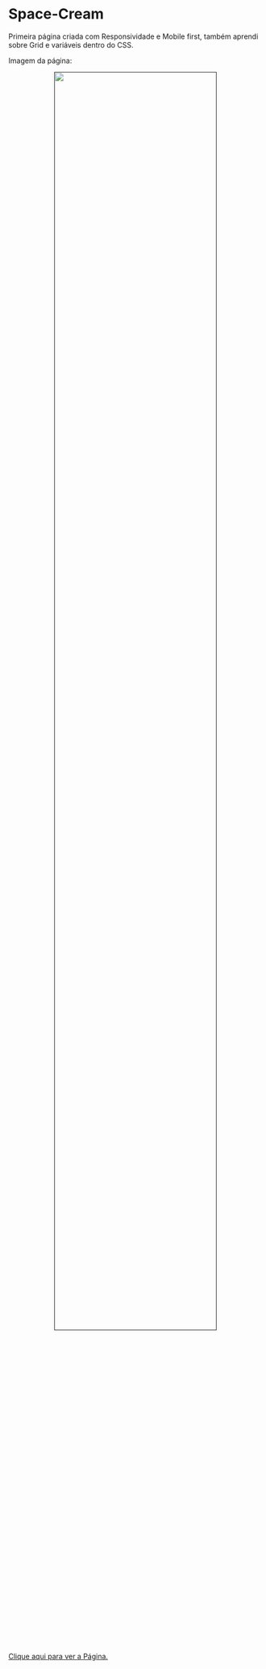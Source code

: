 # Space-Cream
Primeira página criada com Responsividade e Mobile first, também aprendi sobre Grid e variáveis dentro do CSS.

Imagem da página:

<div  align="center">         
  <a href="" alt="página com tipos de sorvete para seleção">
    <img width="80%" height="80%" src="https://user-images.githubusercontent.com/107257951/194401283-b29aecd1-d096-4dd2-97cd-49693de3f0f5.gif" />
  </a>
</div>
          
<a href="https://douglasantosilva.github.io/Explorer/stage_3/space_cream/index.html" target="_blank">Clique aqui para ver a Página.</a>

